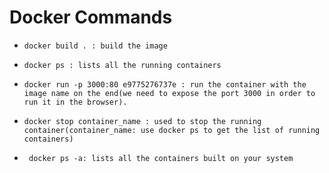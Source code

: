 # Docker Commands

- `docker build . : build the image`

- `docker ps : lists all the running containers`

- `docker run -p 3000:80 e9775276737e : run the container with the image name on the end(we need to expose the port 3000 in order to run it in the browser).`

- `docker stop container_name : used to stop the running container(container_name: use docker ps to get the list of running containers)`

- ` docker ps -a: lists all the containers built on your system`
